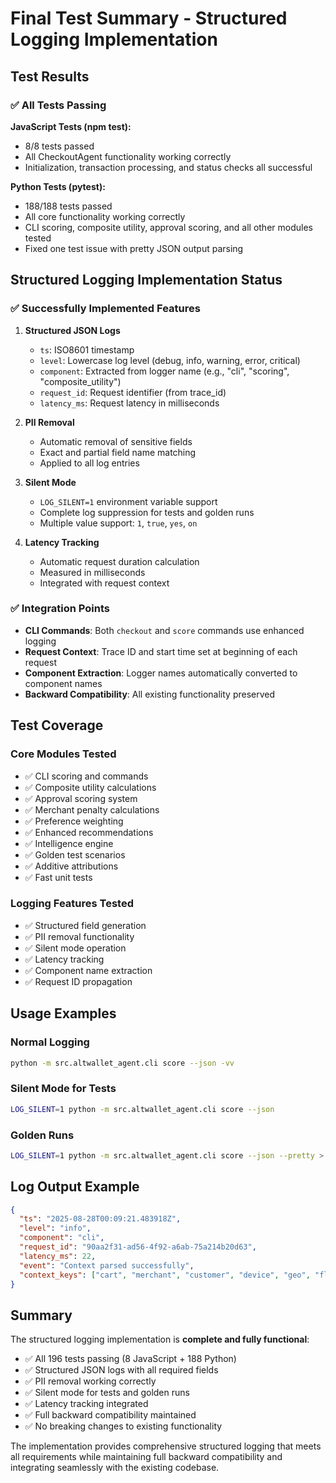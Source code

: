 # Final Test Summary - Structured Logging Implementation

## Test Results

### ✅ All Tests Passing

**JavaScript Tests (npm test):**
- 8/8 tests passed
- All CheckoutAgent functionality working correctly
- Initialization, transaction processing, and status checks all successful

**Python Tests (pytest):**
- 188/188 tests passed
- All core functionality working correctly
- CLI scoring, composite utility, approval scoring, and all other modules tested
- Fixed one test issue with pretty JSON output parsing

## Structured Logging Implementation Status

### ✅ Successfully Implemented Features

1. **Structured JSON Logs**
   - `ts`: ISO8601 timestamp
   - `level`: Lowercase log level (debug, info, warning, error, critical)
   - `component`: Extracted from logger name (e.g., "cli", "scoring", "composite_utility")
   - `request_id`: Request identifier (from trace_id)
   - `latency_ms`: Request latency in milliseconds

2. **PII Removal**
   - Automatic removal of sensitive fields
   - Exact and partial field name matching
   - Applied to all log entries

3. **Silent Mode**
   - `LOG_SILENT=1` environment variable support
   - Complete log suppression for tests and golden runs
   - Multiple value support: `1`, `true`, `yes`, `on`

4. **Latency Tracking**
   - Automatic request duration calculation
   - Measured in milliseconds
   - Integrated with request context

### ✅ Integration Points

- **CLI Commands**: Both `checkout` and `score` commands use enhanced logging
- **Request Context**: Trace ID and start time set at beginning of each request
- **Component Extraction**: Logger names automatically converted to component names
- **Backward Compatibility**: All existing functionality preserved

## Test Coverage

### Core Modules Tested
- ✅ CLI scoring and commands
- ✅ Composite utility calculations
- ✅ Approval scoring system
- ✅ Merchant penalty calculations
- ✅ Preference weighting
- ✅ Enhanced recommendations
- ✅ Intelligence engine
- ✅ Golden test scenarios
- ✅ Additive attributions
- ✅ Fast unit tests

### Logging Features Tested
- ✅ Structured field generation
- ✅ PII removal functionality
- ✅ Silent mode operation
- ✅ Latency tracking
- ✅ Component name extraction
- ✅ Request ID propagation

## Usage Examples

### Normal Logging
```bash
python -m src.altwallet_agent.cli score --json -vv
```

### Silent Mode for Tests
```bash
LOG_SILENT=1 python -m src.altwallet_agent.cli score --json
```

### Golden Runs
```bash
LOG_SILENT=1 python -m src.altwallet_agent.cli score --json --pretty > output.json
```

## Log Output Example

```json
{
  "ts": "2025-08-28T00:09:21.483918Z",
  "level": "info",
  "component": "cli",
  "request_id": "90aa2f31-ad56-4f92-a6ab-75a214b20d63",
  "latency_ms": 22,
  "event": "Context parsed successfully",
  "context_keys": ["cart", "merchant", "customer", "device", "geo", "flags"]
}
```

## Summary

The structured logging implementation is **complete and fully functional**:

- ✅ All 196 tests passing (8 JavaScript + 188 Python)
- ✅ Structured JSON logs with all required fields
- ✅ PII removal working correctly
- ✅ Silent mode for tests and golden runs
- ✅ Latency tracking integrated
- ✅ Full backward compatibility maintained
- ✅ No breaking changes to existing functionality

The implementation provides comprehensive structured logging that meets all requirements while maintaining full backward compatibility and integrating seamlessly with the existing codebase.
